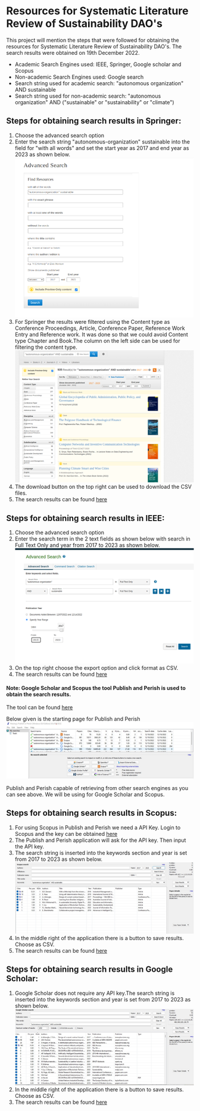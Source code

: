 

# Resources for Systematic Literature Review of Sustainability DAO's
This project will mention the steps that were followed for obtaining the resources for Systematic Literature Review of Sustainability DAO's.
The search results were obtained on 19th December 2022.
- Academic Search Engines used:  IEEE, Springer, Google scholar and Scopus
- Non-academic Search Engines used: Google search
- Search string used for academic search:  "autonomous organization" AND sustainable
- Search string used for non-academic search:  "autonomous organization" AND ("sustainable" or "sustainability" or "climate")

## Steps for obtaining search results in Springer:
1. Choose the advanced search option
2. Enter the search string  "autonomous-organization" sustainable into the field for "with all words" and set the start year as 2017 and end year as 2023 as shown below. 
![alt text](https://github.com/ETCE-LAB/sustainable-daos-survey/blob/main/springer.png?raw=true)
3. For Springer the results were filtered using the Content type as Conference Proceedings, Article, Conference Paper, Reference Work Entry and Reference work. It was done so that we could avoid Content type Chapter and Book.The column on the left side can be used for filtering the content type.
![alt text](https://github.com/ETCE-LAB/sustainable-daos-survey/blob/main/springer_result.png?raw=true)
4. The download button on the top right can be used to download the CSV files.
5. The search results can be found [ here]( https://github.com/ETCE-LAB/sustainable-daos-survey/blob/main/springer.csv)

## Steps for obtaining search results in IEEE:
1. Choose the advanced search option
2. Enter the search term in the 2 text fields as shown below with search in Full Text Only and year from 2017 to 2023 as shown below.
![alt text](https://github.com/ETCE-LAB/sustainable-daos-survey/blob/main/ieee.png?raw=true)
3. On the top right choose the export option and click format as CSV.
4. The search results can be found [ here]( https://github.com/ETCE-LAB/sustainable-daos-survey/blob/main/ieee.csv)

#### Note: Google Scholar and Scopus the tool Publish and Perish is used to obtain the search results.
The tool can be found [ here](https://harzing.com/resources/publish-or-perish) 

Below given is the starting page for Publish and Perish 
![alt text](https://github.com/ETCE-LAB/sustainable-daos-survey/blob/main/homepage_PaP.jpeg?raw=true)

Publish and Perish capable of retrieving from other search engines as you can see above. We will be using for Google Scholar and Scopus.

## Steps for obtaining search results in Scopus:
1. For using Scopus in Publish and Perish we need a API Key. Login to Scopus and the key can be obtained [ here](https://dev.elsevier.com/)
2. The Publish and Perish application will ask for the API key. Then input the API key.
3. The search string is inserted into the keywords section and year is set from 2017 to 2023 as shown below.
![alt text](https://github.com/ETCE-LAB/sustainable-daos-survey/blob/main/scopus_PaP.jpeg?raw=true)
4. In the middle right of the application there is a button to save results. Choose as CSV.
5. The search results can be found [ here]( https://github.com/ETCE-LAB/sustainable-daos-survey/blob/main/scopus.csv)

## Steps for obtaining search results in Google Scholar:
1. Google Scholar does not require any API key.The search string is inserted into the keywords section and year is set from 2017 to 2023 as shown below.
![alt text](https://github.com/ETCE-LAB/sustainable-daos-survey/blob/main/google_scholar_PaP.jpeg?raw=true)
2. In the middle right of the application there is a button to save results. Choose as CSV.
3. The search results can be found [ here]( https://github.com/ETCE-LAB/sustainable-daos-survey/blob/main/google_scholar.csv)

